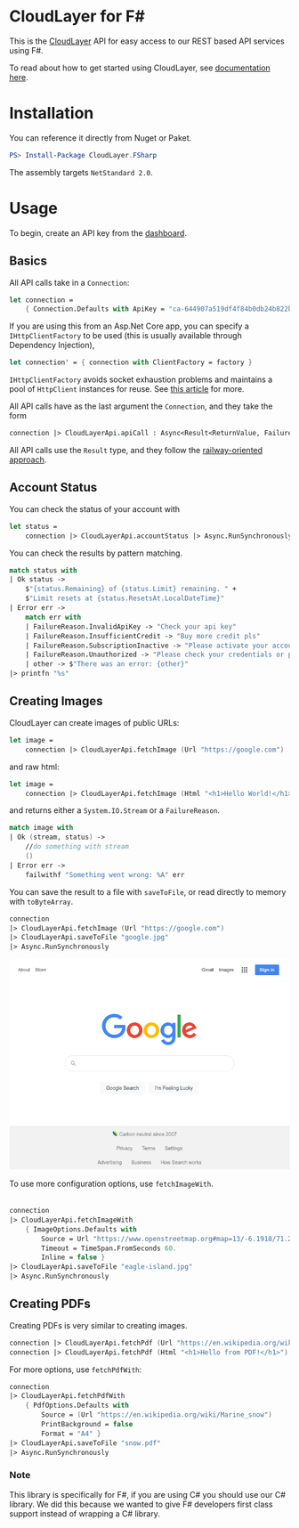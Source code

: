 # CloudLayer for F#
This is the [CloudLayer](https://cloudlayer.io) API for easy access to our REST based API services using F#.

To read about how to get started using CloudLayer, see [documentation here](https://cloudlayer.io/docs/getstarted).

# Installation

You can reference it directly from Nuget or Paket.

```powershell
PS> Install-Package CloudLayer.FSharp
```

The assembly targets `NetStandard 2.0`.

# Usage

To begin, create an API key from the [dashboard](https://cloudlayer.io/dashboard/account/api).



## Basics

All API calls take in a `Connection`:

```fsharp
let connection = 
	{ Connection.Defaults with ApiKey = "ca-644907a519df4f84b0db24b822b37c5e" }
```

If you are using this from an Asp.Net Core app, you can specify a `IHttpClientFactory` to be used (this is usually available through Dependency Injection),

```fsharp
let connection' = { connection with ClientFactory = factory }
```

`IHttpClientFactory` avoids socket exhaustion problems and maintains a pool of `HttpClient` instances for reuse. See [this article](https://docs.microsoft.com/en-us/dotnet/architecture/microservices/implement-resilient-applications/use-httpclientfactory-to-implement-resilient-http-requests) for more.

All API calls have as the last argument the `Connection`, and they take the form

```fsharp
connection |> CloudLayerApi.apiCall : Async<Result<ReturnValue, FailureReason>>
```

All API calls use the `Result` type, and they follow the [railway-oriented approach](https://fsharpforfunandprofit.com/posts/recipe-part2/). 

## Account Status

You can check the status of your account with 

```fsharp
let status =
    connection |> CloudLayerApi.accountStatus |> Async.RunSynchronously
```

You can check the results by pattern matching.

```fsharp
match status with
| Ok status ->
    $"{status.Remaining} of {status.Limit} remaining. " +
    $"Limit resets at {status.ResetsAt.LocalDateTime}"
| Error err ->
    match err with
    | FailureReason.InvalidApiKey -> "Check your api key"
    | FailureReason.InsufficientCredit -> "Buy more credit pls"
    | FailureReason.SubscriptionInactive -> "Please activate your account"
    | FailureReason.Unauthorized -> "Please check your credentials or proxy"
    | other -> $"There was an error: {other}"
|> printfn "%s"
```

## Creating Images

CloudLayer can create images of public URLs:

```fsharp
let image = 
    connection |> CloudLayerApi.fetchImage (Url "https://google.com")
```

and raw html:

```fsharp
let image = 
    connection |> CloudLayerApi.fetchImage (Html "<h1>Hello World!</h1>")
```

and returns either a `System.IO.Stream` or a `FailureReason`.

```fsharp
match image with
| Ok (stream, status) ->
    //do something with stream
    ()
| Error err -> 
    failwithf "Something went wrong: %A" err
```

You can save the result to a file with `saveToFile`, or read directly to memory with `toByteArray`.

```fsharp
connection 
|> CloudLayerApi.fetchImage (Url "https://google.com") 
|> CloudLayerApi.saveToFile "google.jpg"
|> Async.RunSynchronously
```

![HtmlImage](https://raw.githubusercontent.com/cloudlayerio/cloudlayerio-fsharp/main/tests/google.jpg)

To use more configuration options, use `fetchImageWith`.

```fsharp

connection 
|> CloudLayerApi.fetchImageWith 
    { ImageOptions.Defaults with 
        Source = Url "https://www.openstreetmap.org#map=13/-6.1918/71.2976" 
        Timeout = TimeSpan.FromSeconds 60. 
        Inline = false }
|> CloudLayerApi.saveToFile "eagle-island.jpg"
|> Async.RunSynchronously
```

## Creating PDFs

Creating PDFs is very similar to creating images.

```fsharp
connection |> CloudLayerApi.fetchPdf (Url "https://en.wikipedia.org/wiki/Marine_snow")
connection |> CloudLayerApi.fetchPdf (Html "<h1>Hello from PDF!</h1>")
```

For more options, use `fetchPdfWith`:

```fsharp
connection 
|> CloudLayerApi.fetchPdfWith 
    { PdfOptions.Defaults with
        Source = (Url "https://en.wikipedia.org/wiki/Marine_snow") 
        PrintBackground = false
        Format = "A4" }
|> CloudLayerApi.saveToFile "snow.pdf"
|> Async.RunSynchronously

```



### Note

This library  is specifically for F#, if you are using C# you should use our C# library. We did this because we wanted to give F# developers first class support instead of wrapping a C# library.